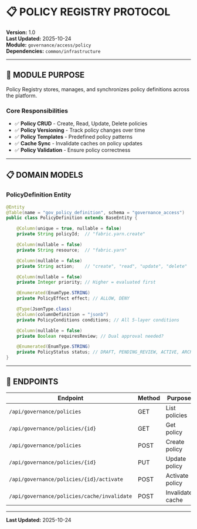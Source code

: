 # 📋 POLICY REGISTRY PROTOCOL

**Version:** 1.0  
**Last Updated:** 2025-10-24  
**Module:** `governance/access/policy`  
**Dependencies:** `common/infrastructure`

---

## 🎯 MODULE PURPOSE

Policy Registry stores, manages, and synchronizes policy definitions across the platform.

### **Core Responsibilities**

- ✅ **Policy CRUD** - Create, Read, Update, Delete policies
- ✅ **Policy Versioning** - Track policy changes over time
- ✅ **Policy Templates** - Predefined policy patterns
- ✅ **Cache Sync** - Invalidate caches on policy updates
- ✅ **Policy Validation** - Ensure policy correctness

---

## 📋 DOMAIN MODELS

### **PolicyDefinition Entity**

```java
@Entity
@Table(name = "gov_policy_definition", schema = "governance_access")
public class PolicyDefinition extends BaseEntity {

    @Column(unique = true, nullable = false)
    private String policyId;  // "fabric.yarn.create"

    @Column(nullable = false)
    private String resource;  // "fabric.yarn"

    @Column(nullable = false)
    private String action;    // "create", "read", "update", "delete"

    @Column(nullable = false)
    private Integer priority; // Higher = evaluated first

    @Enumerated(EnumType.STRING)
    private PolicyEffect effect; // ALLOW, DENY

    @Type(JsonType.class)
    @Column(columnDefinition = "jsonb")
    private PolicyConditions conditions; // All 5-layer conditions

    @Column(nullable = false)
    private Boolean requiresReview; // Dual approval needed?

    @Enumerated(EnumType.STRING)
    private PolicyStatus status; // DRAFT, PENDING_REVIEW, ACTIVE, ARCHIVED
}
```

---

## 🔗 ENDPOINTS

| Endpoint                                    | Method | Purpose          | Auth  |
| ------------------------------------------- | ------ | ---------------- | ----- |
| `/api/governance/policies`                  | GET    | List policies    | ADMIN |
| `/api/governance/policies/{id}`             | GET    | Get policy       | ADMIN |
| `/api/governance/policies`                  | POST   | Create policy    | ADMIN |
| `/api/governance/policies/{id}`             | PUT    | Update policy    | ADMIN |
| `/api/governance/policies/{id}/activate`    | POST   | Activate policy  | ADMIN |
| `/api/governance/policies/cache/invalidate` | POST   | Invalidate cache | ADMIN |

---

**Last Updated:** 2025-10-24
